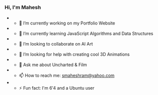 ### Hi, I'm Mahesh

- - 🔭 I’m currently working on my Portfolio Website
- - 🌱 I’m currently learning JavaScript Algorithms and Data Structures
- - 👯 I’m looking to collaborate on AI Art
- - 🤔 I’m looking for help with creating cool 3D Animations
- - 💬 Ask me about Uncharted & Film
- - 📫 How to reach me: smaheshram@yahoo.com
- - ⚡ Fun fact: I'm 6'4 and a Ubuntu user
